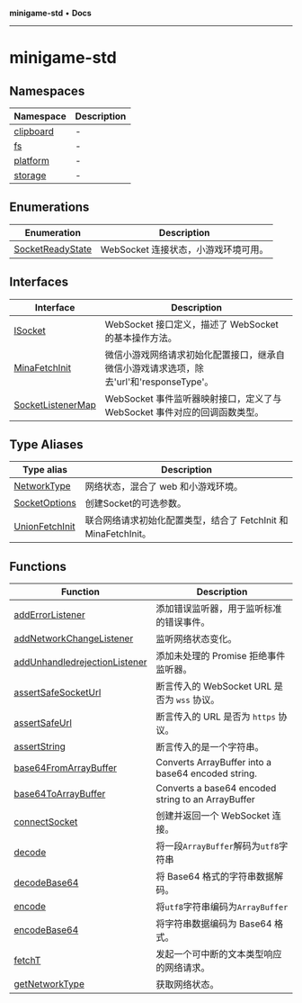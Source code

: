 **minigame-std** • **Docs**

***

# minigame-std

## Namespaces

| Namespace | Description |
| ------ | ------ |
| [clipboard](namespaces/clipboard/README.md) | - |
| [fs](namespaces/fs/README.md) | - |
| [platform](namespaces/platform/README.md) | - |
| [storage](namespaces/storage/README.md) | - |

## Enumerations

| Enumeration | Description |
| ------ | ------ |
| [SocketReadyState](enumerations/SocketReadyState.md) | WebSocket 连接状态，小游戏环境可用。 |

## Interfaces

| Interface | Description |
| ------ | ------ |
| [ISocket](interfaces/ISocket.md) | WebSocket 接口定义，描述了 WebSocket 的基本操作方法。 |
| [MinaFetchInit](interfaces/MinaFetchInit.md) | 微信小游戏网络请求初始化配置接口，继承自微信小游戏请求选项，除去'url'和'responseType'。 |
| [SocketListenerMap](interfaces/SocketListenerMap.md) | WebSocket 事件监听器映射接口，定义了与 WebSocket 事件对应的回调函数类型。 |

## Type Aliases

| Type alias | Description |
| ------ | ------ |
| [NetworkType](type-aliases/NetworkType.md) | 网络状态，混合了 web 和小游戏环境。 |
| [SocketOptions](type-aliases/SocketOptions.md) | 创建Socket的可选参数。 |
| [UnionFetchInit](type-aliases/UnionFetchInit.md) | 联合网络请求初始化配置类型，结合了 FetchInit 和 MinaFetchInit。 |

## Functions

| Function | Description |
| ------ | ------ |
| [addErrorListener](functions/addErrorListener.md) | 添加错误监听器，用于监听标准的错误事件。 |
| [addNetworkChangeListener](functions/addNetworkChangeListener.md) | 监听网络状态变化。 |
| [addUnhandledrejectionListener](functions/addUnhandledrejectionListener.md) | 添加未处理的 Promise 拒绝事件监听器。 |
| [assertSafeSocketUrl](functions/assertSafeSocketUrl.md) | 断言传入的 WebSocket URL 是否为 `wss` 协议。 |
| [assertSafeUrl](functions/assertSafeUrl.md) | 断言传入的 URL 是否为 `https` 协议。 |
| [assertString](functions/assertString.md) | 断言传入的是一个字符串。 |
| [base64FromArrayBuffer](functions/base64FromArrayBuffer.md) | Converts ArrayBuffer into a base64 encoded string. |
| [base64ToArrayBuffer](functions/base64ToArrayBuffer.md) | Converts a base64 encoded string to an ArrayBuffer |
| [connectSocket](functions/connectSocket.md) | 创建并返回一个 WebSocket 连接。 |
| [decode](functions/decode.md) | 将一段`ArrayBuffer`解码为`utf8`字符串 |
| [decodeBase64](functions/decodeBase64.md) | 将 Base64 格式的字符串数据解码。 |
| [encode](functions/encode.md) | 将`utf8`字符串编码为`ArrayBuffer` |
| [encodeBase64](functions/encodeBase64.md) | 将字符串数据编码为 Base64 格式。 |
| [fetchT](functions/fetchT.md) | 发起一个可中断的文本类型响应的网络请求。 |
| [getNetworkType](functions/getNetworkType.md) | 获取网络状态。 |
